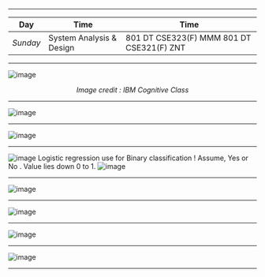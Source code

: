 ***

| Day            | Time              |Time     |
| ------          | -----             | ----|
| *Sunday* | System Analysis & Design     |801 DT CSE323(F) MMM 801 DT CSE321(F) ZNT  |                


***


![image](https://user-images.githubusercontent.com/35966401/49700090-5ae7a780-fc04-11e8-922b-2ced8c7a5564.png)<p align='center'> *Image credit : IBM Cognitive Class* </p>
***
![image](https://user-images.githubusercontent.com/35966401/49700287-d64a5880-fc06-11e8-88a9-6fe59a465e9b.png)
***
![image](https://user-images.githubusercontent.com/35966401/49700338-84560280-fc07-11e8-8473-cd9d192bab4a.png)
***
![image](https://user-images.githubusercontent.com/35966401/49803874-4843ae80-fd7b-11e8-8ebe-5949cff5cfb4.png)
Logistic regression use for Binary classification ! Assume, Yes or No . Value lies down 0 to 1. 
![image](https://user-images.githubusercontent.com/35966401/49804053-cbfd9b00-fd7b-11e8-826c-a8834122c880.png)
***
![image](https://user-images.githubusercontent.com/35966401/49804119-f3ecfe80-fd7b-11e8-8ad8-c135c22d6a66.png)
***
![image](https://user-images.githubusercontent.com/35966401/49804190-2565ca00-fd7c-11e8-80d3-6d54c4dbbf2e.png)
***
![image](https://user-images.githubusercontent.com/35966401/49807721-fe5fc600-fd84-11e8-9cd6-d7ff4d298c98.png)
***
![image](https://user-images.githubusercontent.com/35966401/49809521-500a4f80-fd89-11e8-94ae-233bdf1fdb76.png)
***



